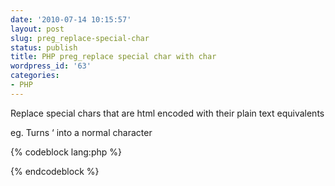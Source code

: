 ```yaml
---
date: '2010-07-14 10:15:57'
layout: post
slug: preg_replace-special-char
status: publish
title: PHP preg_replace special char with char
wordpress_id: '63'
categories:
- PHP
---
```


Replace special chars that are html encoded with their plain text equivalents

eg. Turns &#8216; into a normal character

{% codeblock lang:php %}
<?php echo preg_replace('/&#(\d+);/e','chr($1)','my weird string'); ?>
{% endcodeblock %}